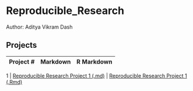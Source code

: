 # Reproducible_Research
Author: Aditya Vikram Dash <br />
## Projects 
Project # | Markdown | R Markdown
--- | --- | ---

1 |  [Reproducible Research Project 1 (.md)](https://github.com/DeftPenk/reproducibleresearch/blob/master/Project1/PA1_template.md) | [Reproducible Research Project 1 (.Rmd)](https://github.com/DeftPenk/reproducibleresearch/blob/master/Project1/PA1_template.Rmd)
